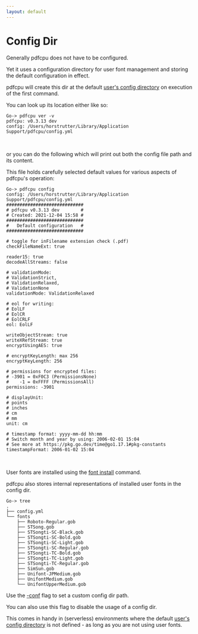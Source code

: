 ```yaml
---
layout: default
---
```


# Config Dir

Generally pdfcpu does not have to be configured.

Yet it uses a configuration directory for user font management and storing the default configuration in effect.

pdfcpu will create this dir at the default [user's config directory](https://golang.org/pkg/os/#UserConfigDir) on execution of the first command.

You can look up its location either like so:

```
Go-> pdfcpu ver -v
pdfcpu: v0.3.13 dev
config: /Users/horstrutter/Library/Application Support/pdfcpu/config.yml
```

<br>

or you can do the following which will print out both the config file path and its content.

This file holds carefully selected default values for various aspects of pdfcpu's operation:

```
Go-> pdfcpu config
config: /Users/horstrutter/Library/Application Support/pdfcpu/config.yml
#############################
# pdfcpu v0.3.13 dev        #
# Created: 2021-12-04 15:58 #
#############################
#   Default configuration   #
#############################

# toggle for inFilename extension check (.pdf)
checkFileNameExt: true

reader15: true
decodeAllStreams: false

# validationMode:
# ValidationStrict,
# ValidationRelaxed,
# ValidationNone
validationMode: ValidationRelaxed

# eol for writing:
# EolLF
# EolCR
# EolCRLF
eol: EolLF

writeObjectStream: true
writeXRefStream: true
encryptUsingAES: true

# encryptKeyLength: max 256
encryptKeyLength: 256

# permissions for encrypted files:
# -3901 = 0xF0C3 (PermissionsNone)
#    -1 = 0xFFFF (PermissionsAll)
permissions: -3901

# displayUnit:
# points
# inches
# cm
# mm
unit: cm

# timestamp format: yyyy-mm-dd hh:mm
# Switch month and year by using: 2006-02-01 15:04
# See more at https://pkg.go.dev/time@go1.17.1#pkg-constants
timestampFormat: 2006-01-02 15:04
```

<br>

User fonts are installed using the [font install](../fonts/fonts_install.md) command.

pdfcpu also stores internal representations of installed user fonts in the config dir.

```
Go-> tree
.
├── config.yml
└── fonts
    ├── Roboto-Regular.gob
    ├── STSong.gob
    ├── STSongti-SC-Black.gob
    ├── STSongti-SC-Bold.gob
    ├── STSongti-SC-Light.gob
    ├── STSongti-SC-Regular.gob
    ├── STSongti-TC-Bold.gob
    ├── STSongti-TC-Light.gob
    ├── STSongti-TC-Regular.gob
    ├── SimSun.gob
    ├── Unifont-JPMedium.gob
    ├── UnifontMedium.gob
    └── UnifontUpperMedium.gob
```

Use the [-conf](common_flags.md) flag to set a custom config dir path.

You can also use this flag to disable the usage of a config dir.

This comes in handy in (serverless) environments where the default [user's config directory](https://golang.org/pkg/os/#UserConfigDir) is not defined - as long as you are not using user fonts.
